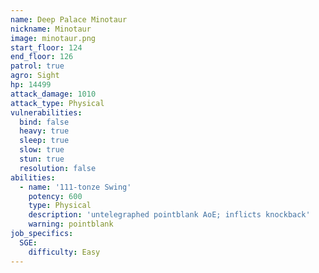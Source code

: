 ```yaml
---
name: Deep Palace Minotaur
nickname: Minotaur
image: minotaur.png
start_floor: 124
end_floor: 126
patrol: true
agro: Sight
hp: 14499
attack_damage: 1010
attack_type: Physical
vulnerabilities:
  bind: false
  heavy: true
  sleep: true
  slow: true
  stun: true
  resolution: false
abilities:
  - name: '111-tonze Swing'
    potency: 600
    type: Physical
    description: 'untelegraphed pointblank AoE; inflicts knockback'
    warning: pointblank
job_specifics:
  SGE:
    difficulty: Easy
---
```

